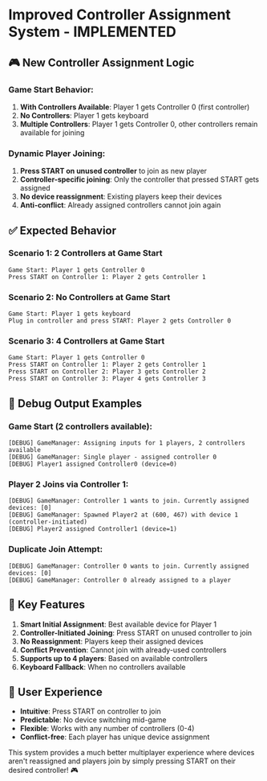 # Improved Controller Assignment System - IMPLEMENTED

## 🎮 New Controller Assignment Logic

### Game Start Behavior:
1. **With Controllers Available**: Player 1 gets Controller 0 (first controller)
2. **No Controllers**: Player 1 gets keyboard
3. **Multiple Controllers**: Player 1 gets Controller 0, other controllers remain available for joining

### Dynamic Player Joining:
1. **Press START on unused controller** to join as new player
2. **Controller-specific joining**: Only the controller that pressed START gets assigned
3. **No device reassignment**: Existing players keep their devices
4. **Anti-conflict**: Already assigned controllers cannot join again

## ✅ Expected Behavior

### Scenario 1: 2 Controllers at Game Start
```
Game Start: Player 1 gets Controller 0
Press START on Controller 1: Player 2 gets Controller 1
```

### Scenario 2: No Controllers at Game Start  
```
Game Start: Player 1 gets keyboard
Plug in controller and press START: Player 2 gets Controller 0
```

### Scenario 3: 4 Controllers at Game Start
```
Game Start: Player 1 gets Controller 0
Press START on Controller 1: Player 2 gets Controller 1  
Press START on Controller 2: Player 3 gets Controller 2
Press START on Controller 3: Player 4 gets Controller 3
```

## 🔧 Debug Output Examples

### Game Start (2 controllers available):
```
[DEBUG] GameManager: Assigning inputs for 1 players, 2 controllers available
[DEBUG] GameManager: Single player - assigned controller 0
[DEBUG] Player1 assigned Controller0 (device=0)
```

### Player 2 Joins via Controller 1:
```
[DEBUG] GameManager: Controller 1 wants to join. Currently assigned devices: [0]
[DEBUG] GameManager: Spawned Player2 at (600, 467) with device 1 (controller-initiated)
[DEBUG] Player2 assigned Controller1 (device=1)
```

### Duplicate Join Attempt:
```
[DEBUG] GameManager: Controller 0 wants to join. Currently assigned devices: [0]
[DEBUG] GameManager: Controller 0 already assigned to a player
```

## 🚀 Key Features

1. **Smart Initial Assignment**: Best available device for Player 1
2. **Controller-Initiated Joining**: Press START on unused controller to join
3. **No Reassignment**: Players keep their assigned devices
4. **Conflict Prevention**: Cannot join with already-used controllers
5. **Supports up to 4 players**: Based on available controllers
6. **Keyboard Fallback**: When no controllers available

## 🎯 User Experience

- **Intuitive**: Press START on controller to join
- **Predictable**: No device switching mid-game  
- **Flexible**: Works with any number of controllers (0-4)
- **Conflict-free**: Each player has unique device assignment

This system provides a much better multiplayer experience where devices aren't reassigned and players join by simply pressing START on their desired controller! 🎮
